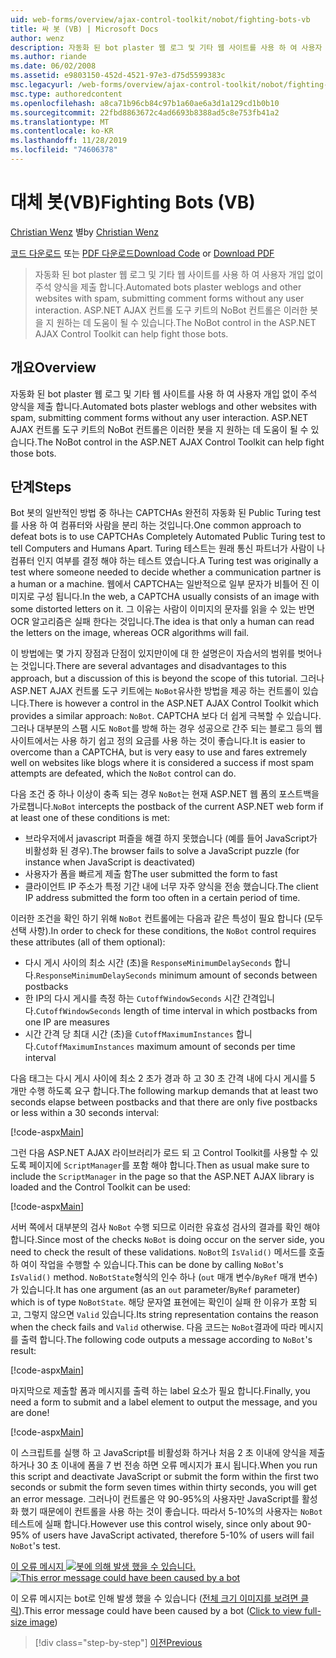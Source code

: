 ```yaml
---
uid: web-forms/overview/ajax-control-toolkit/nobot/fighting-bots-vb
title: 싸 봇 (VB) | Microsoft Docs
author: wenz
description: 자동화 된 bot plaster 웹 로그 및 기타 웹 사이트를 사용 하 여 사용자 개입 없이 주석 양식을 제출 합니다. ASP.NET AJAX Con의 NoBot 컨트롤
ms.author: riande
ms.date: 06/02/2008
ms.assetid: e9803150-452d-4521-97e3-d75d5599383c
msc.legacyurl: /web-forms/overview/ajax-control-toolkit/nobot/fighting-bots-vb
msc.type: authoredcontent
ms.openlocfilehash: a8ca71b96cb84c97b1a60ae6a3d1a129cd1b0b10
ms.sourcegitcommit: 22fbd8863672c4ad6693b8388ad5c8e753fb41a2
ms.translationtype: MT
ms.contentlocale: ko-KR
ms.lasthandoff: 11/28/2019
ms.locfileid: "74606378"
---
```

# <a name="fighting-bots-vb"></a><span data-ttu-id="cabc8-104">대체 봇(VB)</span><span class="sxs-lookup"><span data-stu-id="cabc8-104">Fighting Bots (VB)</span></span>

<span data-ttu-id="cabc8-105">[Christian Wenz](https://github.com/wenz) 별</span><span class="sxs-lookup"><span data-stu-id="cabc8-105">by [Christian Wenz](https://github.com/wenz)</span></span>

<span data-ttu-id="cabc8-106">[코드 다운로드](https://download.microsoft.com/download/9/3/f/93f8daea-bebd-4821-833b-95205389c7d0/NoBot0.vb.zip) 또는 [PDF 다운로드](https://download.microsoft.com/download/b/6/a/b6ae89ee-df69-4c87-9bfb-ad1eb2b23373/nobot0VB.pdf)</span><span class="sxs-lookup"><span data-stu-id="cabc8-106">[Download Code](https://download.microsoft.com/download/9/3/f/93f8daea-bebd-4821-833b-95205389c7d0/NoBot0.vb.zip) or [Download PDF](https://download.microsoft.com/download/b/6/a/b6ae89ee-df69-4c87-9bfb-ad1eb2b23373/nobot0VB.pdf)</span></span>

> <span data-ttu-id="cabc8-107">자동화 된 bot plaster 웹 로그 및 기타 웹 사이트를 사용 하 여 사용자 개입 없이 주석 양식을 제출 합니다.</span><span class="sxs-lookup"><span data-stu-id="cabc8-107">Automated bots plaster weblogs and other websites with spam, submitting comment forms without any user interaction.</span></span> <span data-ttu-id="cabc8-108">ASP.NET AJAX 컨트롤 도구 키트의 NoBot 컨트롤은 이러한 봇을 지 원하는 데 도움이 될 수 있습니다.</span><span class="sxs-lookup"><span data-stu-id="cabc8-108">The NoBot control in the ASP.NET AJAX Control Toolkit can help fight those bots.</span></span>

## <a name="overview"></a><span data-ttu-id="cabc8-109">개요</span><span class="sxs-lookup"><span data-stu-id="cabc8-109">Overview</span></span>

<span data-ttu-id="cabc8-110">자동화 된 bot plaster 웹 로그 및 기타 웹 사이트를 사용 하 여 사용자 개입 없이 주석 양식을 제출 합니다.</span><span class="sxs-lookup"><span data-stu-id="cabc8-110">Automated bots plaster weblogs and other websites with spam, submitting comment forms without any user interaction.</span></span> <span data-ttu-id="cabc8-111">ASP.NET AJAX 컨트롤 도구 키트의 NoBot 컨트롤은 이러한 봇을 지 원하는 데 도움이 될 수 있습니다.</span><span class="sxs-lookup"><span data-stu-id="cabc8-111">The NoBot control in the ASP.NET AJAX Control Toolkit can help fight those bots.</span></span>

## <a name="steps"></a><span data-ttu-id="cabc8-112">단계</span><span class="sxs-lookup"><span data-stu-id="cabc8-112">Steps</span></span>

<span data-ttu-id="cabc8-113">Bot 봇의 일반적인 방법 중 하나는 CAPTCHAs 완전히 자동화 된 Public Turing test를 사용 하 여 컴퓨터와 사람을 분리 하는 것입니다.</span><span class="sxs-lookup"><span data-stu-id="cabc8-113">One common approach to defeat bots is to use CAPTCHAs Completely Automated Public Turing test to tell Computers and Humans Apart.</span></span> <span data-ttu-id="cabc8-114">Turing 테스트는 원래 통신 파트너가 사람이 나 컴퓨터 인지 여부를 결정 해야 하는 테스트 였습니다.</span><span class="sxs-lookup"><span data-stu-id="cabc8-114">A Turing test was originally a test where someone needed to decide whether a communication partner is a human or a machine.</span></span> <span data-ttu-id="cabc8-115">웹에서 CAPTCHA는 일반적으로 일부 문자가 비틀어 진 이미지로 구성 됩니다.</span><span class="sxs-lookup"><span data-stu-id="cabc8-115">In the web, a CAPTCHA usually consists of an image with some distorted letters on it.</span></span> <span data-ttu-id="cabc8-116">그 이유는 사람이 이미지의 문자를 읽을 수 있는 반면 OCR 알고리즘은 실패 한다는 것입니다.</span><span class="sxs-lookup"><span data-stu-id="cabc8-116">The idea is that only a human can read the letters on the image, whereas OCR algorithms will fail.</span></span>

<span data-ttu-id="cabc8-117">이 방법에는 몇 가지 장점과 단점이 있지만이에 대 한 설명은이 자습서의 범위를 벗어나는 것입니다.</span><span class="sxs-lookup"><span data-stu-id="cabc8-117">There are several advantages and disadvantages to this approach, but a discussion of this is beyond the scope of this tutorial.</span></span> <span data-ttu-id="cabc8-118">그러나 ASP.NET AJAX 컨트롤 도구 키트에는 `NoBot`유사한 방법을 제공 하는 컨트롤이 있습니다.</span><span class="sxs-lookup"><span data-stu-id="cabc8-118">There is however a control in the ASP.NET AJAX Control Toolkit which provides a similar approach: `NoBot`.</span></span> <span data-ttu-id="cabc8-119">CAPTCHA 보다 더 쉽게 극복할 수 있습니다. 그러나 대부분의 스팸 시도 `NoBot`를 방해 하는 경우 성공으로 간주 되는 블로그 등의 웹 사이트에서는 사용 하기 쉽고 정의 요금를 사용 하는 것이 좋습니다.</span><span class="sxs-lookup"><span data-stu-id="cabc8-119">It is easier to overcome than a CAPTCHA, but is very easy to use and fares extremely well on websites like blogs where it is considered a success if most spam attempts are defeated, which the `NoBot` control can do.</span></span>

<span data-ttu-id="cabc8-120">다음 조건 중 하나 이상이 충족 되는 경우 `NoBot`는 현재 ASP.NET 웹 폼의 포스트백을 가로챕니다.</span><span class="sxs-lookup"><span data-stu-id="cabc8-120">`NoBot` intercepts the postback of the current ASP.NET web form if at least one of these conditions is met:</span></span>

- <span data-ttu-id="cabc8-121">브라우저에서 javascript 퍼즐을 해결 하지 못했습니다 (예를 들어 JavaScript가 비활성화 된 경우).</span><span class="sxs-lookup"><span data-stu-id="cabc8-121">The browser fails to solve a JavaScript puzzle (for instance when JavaScript is deactivated)</span></span>
- <span data-ttu-id="cabc8-122">사용자가 폼을 빠르게 제출 함</span><span class="sxs-lookup"><span data-stu-id="cabc8-122">The user submitted the form to fast</span></span>
- <span data-ttu-id="cabc8-123">클라이언트 IP 주소가 특정 기간 내에 너무 자주 양식을 전송 했습니다.</span><span class="sxs-lookup"><span data-stu-id="cabc8-123">The client IP address submitted the form too often in a certain period of time.</span></span>

<span data-ttu-id="cabc8-124">이러한 조건을 확인 하기 위해 `NoBot` 컨트롤에는 다음과 같은 특성이 필요 합니다 (모두 선택 사항).</span><span class="sxs-lookup"><span data-stu-id="cabc8-124">In order to check for these conditions, the `NoBot` control requires these attributes (all of them optional):</span></span>

- <span data-ttu-id="cabc8-125">다시 게시 사이의 최소 시간 (초)을 `ResponseMinimumDelaySeconds` 합니다.</span><span class="sxs-lookup"><span data-stu-id="cabc8-125">`ResponseMinimumDelaySeconds` minimum amount of seconds between postbacks</span></span>
- <span data-ttu-id="cabc8-126">한 IP의 다시 게시를 측정 하는 `CutoffWindowSeconds` 시간 간격입니다.</span><span class="sxs-lookup"><span data-stu-id="cabc8-126">`CutoffWindowSeconds` length of time interval in which postbacks from one IP are measures</span></span>
- <span data-ttu-id="cabc8-127">시간 간격 당 최대 시간 (초)을 `CutoffMaximumInstances` 합니다.</span><span class="sxs-lookup"><span data-stu-id="cabc8-127">`CutoffMaximumInstances` maximum amount of seconds per time interval</span></span>

<span data-ttu-id="cabc8-128">다음 태그는 다시 게시 사이에 최소 2 초가 경과 하 고 30 초 간격 내에 다시 게시를 5 개만 수행 하도록 요구 합니다.</span><span class="sxs-lookup"><span data-stu-id="cabc8-128">The following markup demands that at least two seconds elapse between postbacks and that there are only five postbacks or less within a 30 seconds interval:</span></span>

[!code-aspx[Main](fighting-bots-vb/samples/sample1.aspx)]

<span data-ttu-id="cabc8-129">그런 다음 ASP.NET AJAX 라이브러리가 로드 되 고 Control Toolkit를 사용할 수 있도록 페이지에 `ScriptManager`를 포함 해야 합니다.</span><span class="sxs-lookup"><span data-stu-id="cabc8-129">Then as usual make sure to include the `ScriptManager` in the page so that the ASP.NET AJAX library is loaded and the Control Toolkit can be used:</span></span>

[!code-aspx[Main](fighting-bots-vb/samples/sample2.aspx)]

<span data-ttu-id="cabc8-130">서버 쪽에서 대부분의 검사 `NoBot` 수행 되므로 이러한 유효성 검사의 결과를 확인 해야 합니다.</span><span class="sxs-lookup"><span data-stu-id="cabc8-130">Since most of the checks `NoBot` is doing occur on the server side, you need to check the result of these validations.</span></span> <span data-ttu-id="cabc8-131">`NoBot`의 `IsValid()` 메서드를 호출 하 여이 작업을 수행할 수 있습니다.</span><span class="sxs-lookup"><span data-stu-id="cabc8-131">This can be done by calling `NoBot`'s `IsValid()` method.</span></span> <span data-ttu-id="cabc8-132">`NoBotState`형식의 인수 하나 (`out` 매개 변수/`ByRef` 매개 변수)가 있습니다.</span><span class="sxs-lookup"><span data-stu-id="cabc8-132">It has one argument (as an `out` parameter/`ByRef` parameter) which is of type `NoBotState`.</span></span> <span data-ttu-id="cabc8-133">해당 문자열 표현에는 확인이 실패 한 이유가 포함 되 고, 그렇지 않으면 `Valid` 있습니다.</span><span class="sxs-lookup"><span data-stu-id="cabc8-133">Its string representation contains the reason when the check fails and `Valid` otherwise.</span></span> <span data-ttu-id="cabc8-134">다음 코드는 `NoBot`결과에 따라 메시지를 출력 합니다.</span><span class="sxs-lookup"><span data-stu-id="cabc8-134">The following code outputs a message according to `NoBot`'s result:</span></span>

[!code-aspx[Main](fighting-bots-vb/samples/sample3.aspx)]

<span data-ttu-id="cabc8-135">마지막으로 제출할 폼과 메시지를 출력 하는 label 요소가 필요 합니다.</span><span class="sxs-lookup"><span data-stu-id="cabc8-135">Finally, you need a form to submit and a label element to output the message, and you are done!</span></span>

[!code-aspx[Main](fighting-bots-vb/samples/sample4.aspx)]

<span data-ttu-id="cabc8-136">이 스크립트를 실행 하 고 JavaScript를 비활성화 하거나 처음 2 초 이내에 양식을 제출 하거나 30 초 이내에 폼을 7 번 전송 하면 오류 메시지가 표시 됩니다.</span><span class="sxs-lookup"><span data-stu-id="cabc8-136">When you run this script and deactivate JavaScript or submit the form within the first two seconds or submit the form seven times within thirty seconds, you will get an error message.</span></span> <span data-ttu-id="cabc8-137">그러나이 컨트롤은 약 90-95%의 사용자만 JavaScript를 활성화 했기 때문에이 컨트롤을 사용 하는 것이 좋습니다. 따라서 5-10%의 사용자는 `NoBot`테스트에 실패 합니다.</span><span class="sxs-lookup"><span data-stu-id="cabc8-137">However use this control wisely, since only about 90-95% of users have JavaScript activated, therefore 5-10% of users will fail `NoBot`'s test.</span></span>

<span data-ttu-id="cabc8-138">[이 오류 메시지 ![봇에 의해 발생 했을 수 있습니다.](fighting-bots-vb/_static/image2.png)](fighting-bots-vb/_static/image1.png)</span><span class="sxs-lookup"><span data-stu-id="cabc8-138">[![This error message could have been caused by a bot](fighting-bots-vb/_static/image2.png)](fighting-bots-vb/_static/image1.png)</span></span>

<span data-ttu-id="cabc8-139">이 오류 메시지는 bot로 인해 발생 했을 수 있습니다 ([전체 크기 이미지를 보려면 클릭](fighting-bots-vb/_static/image3.png)).</span><span class="sxs-lookup"><span data-stu-id="cabc8-139">This error message could have been caused by a bot ([Click to view full-size image](fighting-bots-vb/_static/image3.png))</span></span>

> [!div class="step-by-step"]
> [<span data-ttu-id="cabc8-140">이전</span><span class="sxs-lookup"><span data-stu-id="cabc8-140">Previous</span></span>](fighting-bots-cs.md)
